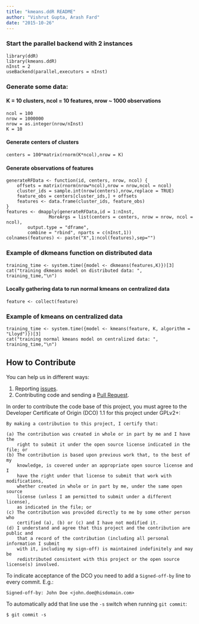 ```yaml
---
title: "kmeans.ddR README"
author: "Vishrut Gupta, Arash Fard"
date: "2015-10-26"
---
```



### Start the parallel backend with 2 instances
```
library(ddR)
library(kmeans.ddR)
nInst = 2
useBackend(parallel,executors = nInst)
```



### Generate some data:
#### K = 10 clusters, ncol = 10 features, nrow ~ 1000 observations
```
ncol = 100
nrow = 1000000
nrow = as.integer(nrow/nInst)
K = 10
```
#### Generate centers of clusters
```
centers = 100*matrix(rnorm(K*ncol),nrow = K)
```
#### Generate observations of features
```
generateRFData <- function(id, centers, nrow, ncol) {
	offsets = matrix(rnorm(nrow*ncol),nrow = nrow,ncol = ncol)
	cluster_ids = sample.int(nrow(centers),nrow,replace = TRUE)
	feature_obs = centers[cluster_ids,] + offsets
	features <- data.frame(cluster_ids, feature_obs)
}
features <- dmapply(generateRFData,id = 1:nInst,
                MoreArgs = list(centers = centers, nrow = nrow, ncol = ncol),
		output.type = "dframe", 
		combine = "rbind", nparts = c(nInst,1))
colnames(features) <- paste("X",1:ncol(features),sep="")
```



### Example of dkmeans function on distributed data
```
training_time <- system.time({model <- dkmeans(features,K)})[3]
cat("training dkmeans model on distributed data: ", training_time,"\n")
```



#### Locally gathering data to run normal kmeans on centralized data
```
feature <- collect(feature)
```
### Example of kmeans on centralized data
```
training_time <- system.time({model <- kmeans(feature, K, algorithm = "Lloyd")})[3]
cat("training normal kmeans model on centralized data: ", training_time,"\n")
```



## How to Contribute

You can help us in different ways:

1. Reporting [issues](https://github.com/vertica/ddR/issues).
2. Contributing code and sending a [Pull Request](https://github.com/vertica/ddR/pulls).

In order to contribute the code base of this project, you must agree to the Developer Certificate of Origin (DCO) 1.1 for this project under GPLv2+:

    By making a contribution to this project, I certify that:
    
    (a) The contribution was created in whole or in part by me and I have the 
        right to submit it under the open source license indicated in the file; or
    (b) The contribution is based upon previous work that, to the best of my 
        knowledge, is covered under an appropriate open source license and I 
        have the right under that license to submit that work with modifications, 
        whether created in whole or in part by me, under the same open source 
        license (unless I am permitted to submit under a different license), 
        as indicated in the file; or
    (c) The contribution was provided directly to me by some other person who 
        certified (a), (b) or (c) and I have not modified it.
    (d) I understand and agree that this project and the contribution are public and
        that a record of the contribution (including all personal information I submit 
        with it, including my sign-off) is maintained indefinitely and may be 
        redistributed consistent with this project or the open source license(s) involved.

To indicate acceptance of the DCO you need to add a `Signed-off-by` line to every commit. E.g.:

    Signed-off-by: John Doe <john.doe@hisdomain.com>

To automatically add that line use the `-s` switch when running `git commit`:

    $ git commit -s

